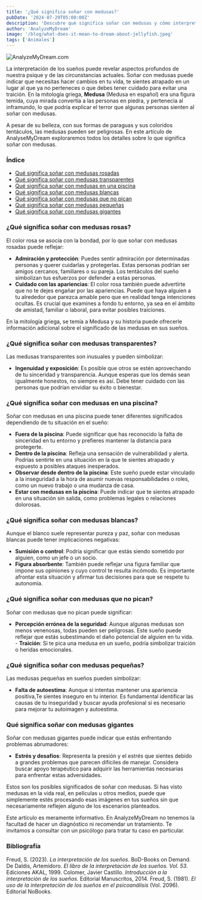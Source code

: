 ```yaml
---
title: '¿Qué significa soñar con medusas?'
pubDate: '2024-07-29T05:00:00Z'
description: 'Descubre qué significa soñar con medusas y cómo interpretar estos sueños. Conozca los diferentes significados de medusa rosada, clara, blanca y más.'
author: 'AnalyzeMyDream'
image: '/blog/what-does-it-mean-to-dream-about-jellyfish.jpeg'
tags: ['Animales']
---
```


![AnalyzeMyDream.com](/blog/what-does-it-mean-to-dream-about-jellyfish.jpeg)

La interpretación de los sueños puede revelar aspectos profundos de nuestra psique y de las circunstancias actuales. Soñar con medusas puede indicar que necesitas hacer cambios en tu vida, te sientes atrapado en un lugar al que ya no perteneces o que debes tener cuidado para evitar una traición. En la mitología griega, **Medusa** (Medusa en español) era una figura temida, cuya mirada convertía a las personas en piedra, y pertenecía al inframundo, lo que podría explicar el terror que algunas personas sienten al soñar con medusas.

A pesar de su belleza, con sus formas de paraguas y sus coloridos tentáculos, las medusas pueden ser peligrosas. En este artículo de AnalyseMyDream exploraremos todos los detalles sobre lo que significa soñar con medusas.

### Índice

- [Qué significa soñar con medusas rosadas](#que-significa-soñar-con-medusas-rosas)
- [Qué significa soñar con medusas transparentes](#que-significa-soñar-con-medusas-transparentes)
- [Qué significa soñar con medusas en una piscina](#que-significa-soñar-con-medusas-en-una-piscina)
- [Qué significa soñar con medusas blancas](#que-significa-soñar-con-medusas-blancas)
- [Qué significa soñar con medusas que no pican](#que-significa-soñar-con-medusas-que-no-pican)
- [Qué significa soñar con medusas pequeñas](#que-significa-soñar-con-medusas-pequeñas)
- [Qué significa soñar con medusas gigantes](#que-significa-soñar-con-medusas-gigantes)

### ¿Qué significa soñar con medusas rosas?

El color rosa se asocia con la bondad, por lo que soñar con medusas rosadas puede reflejar:

- **Admiración y protección**: Puedes sentir admiración por determinadas personas y querer cuidarlas y protegerlas. Estas personas podrían ser amigos cercanos, familiares o su pareja. Los tentáculos del sueño simbolizan tus esfuerzos por defender a estas personas.
- **Cuidado con las apariencias**: El color rosa también puede advertirte que no te dejes engañar por las apariencias. Puede que haya alguien a tu alrededor que parezca amable pero que en realidad tenga intenciones ocultas. Es crucial que examines a fondo tu entorno, ya sea en el ámbito de amistad, familiar o laboral, para evitar posibles traiciones.

En la mitología griega, se temía a Medusa y su historia puede ofrecerle información adicional sobre el significado de las medusas en sus sueños. 

### ¿Qué significa soñar con medusas transparentes?

Las medusas transparentes son inusuales y pueden simbolizar:

- **Ingenuidad y exposición**: Es posible que otros se estén aprovechando de tu sinceridad y transparencia. Aunque esperas que los demás sean igualmente honestos, no siempre es así. Debe tener cuidado con las personas que podrían envidiar su éxito o bienestar.

### ¿Qué significa soñar con medusas en una piscina?

Soñar con medusas en una piscina puede tener diferentes significados dependiendo de tu situación en el sueño:

- **Fuera de la piscina**: Puede significar que has reconocido la falta de sinceridad en tu entorno y prefieres mantener la distancia para protegerte.
- **Dentro de la piscina**: Refleja una sensación de vulnerabilidad y alerta. Podrías sentirte en una situación en la que te sientes atrapado y expuesto a posibles ataques inesperados.
- **Observar desde dentro de la piscina**: Este sueño puede estar vinculado a la inseguridad a la hora de asumir nuevas responsabilidades o roles, como un nuevo trabajo o una mudanza de casa.
- **Estar con medusas en la piscina**: Puede indicar que te sientes atrapado en una situación sin salida, como problemas legales o relaciones dolorosas.

### ¿Qué significa soñar con medusas blancas?

Aunque el blanco suele representar pureza y paz, soñar con medusas blancas puede tener implicaciones negativas:

- **Sumisión o control**: Podría significar que estás siendo sometido por alguien, como un jefe o un socio. 
- **Figura absorbente**: También puede reflejar una figura familiar que impone sus opiniones y cuyo control te resulta incómodo. Es importante afrontar esta situación y afirmar tus decisiones para que se respete tu autonomía.

### ¿Qué significa soñar con medusas que no pican?

Soñar con medusas que no pican puede significar:

- **Percepción errónea de la seguridad**: Aunque algunas medusas son menos venenosas, todas pueden ser peligrosas. Este sueño puede reflejar que estás subestimando el daño potencial de alguien en tu vida. - **Traición**: Si te pica una medusa en un sueño, podría simbolizar traición o heridas emocionales.

### ¿Qué significa soñar con medusas pequeñas?

Las medusas pequeñas en sueños pueden simbolizar:

- **Falta de autoestima**: Aunque si intentas mantener una apariencia positiva,Te sientes inseguro en tu interior. Es fundamental identificar las causas de tu inseguridad y buscar ayuda profesional si es necesario para mejorar tu autoimagen y autoestima.

### Qué significa soñar con medusas gigantes

Soñar con medusas gigantes puede indicar que estás enfrentando problemas abrumadores:

- **Estrés y desafíos**: Representa la presión y el estrés que sientes debido a grandes problemas que parecen difíciles de manejar. Considera buscar apoyo terapéutico para adquirir las herramientas necesarias para enfrentar estas adversidades.

Estos son los posibles significados de soñar con medusas. Si has visto medusas en la vida real, en películas u otros medios, puede que simplemente estés procesando esas imágenes en tus sueños sin que necesariamente reflejen alguno de los escenarios planteados.

Este artículo es meramente informativo. En AnalyzeMyDream no tenemos la facultad de hacer un diagnóstico ni recomendar un tratamiento. Te invitamos a consultar con un psicólogo para tratar tu caso en particular.

### Bibliografía

Freud, S. (2023). *La interpretación de los sueños*. BoD-Books on Demand. 
De Daldis, Artemidoro. *El libro de la interpretación de los sueños. Vol. 53*. Ediciones AKAL, 1999. 
Colomer, Javier Castillo. *Introducción a la interpretación de los sueños*. Editorial Manuscritos, 2014. 
Freud, S. (1981). *El uso de la interpretación de los sueños en el psicoanálisis* (Vol. 2096). Editorial NoBooks.